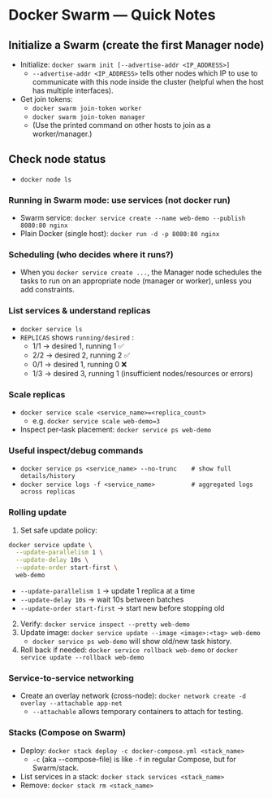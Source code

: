 # Docker Swarm — Quick Notes
## Initialize a Swarm (create the first Manager node)
- Initialize: `docker swarm init [--advertise-addr <IP_ADDRESS>]`
    -  `--advertise-addr <IP_ADDRESS>` tells other nodes which IP to use to communicate with this node inside the cluster (helpful when the host has multiple interfaces).
- Get join tokens:
    - `docker swarm join-token worker`
    - `docker swarm join-token manager`
    - (Use the printed command on other hosts to join as a worker/manager.)
## Check node status
- `docker node ls`
### Running in Swarm mode: use services (not docker run)
- Swarm service: `docker service create --name web-demo --publish 8080:80 nginx`
- Plain Docker (single host): `docker run -d -p 8080:80 nginx`
### Scheduling (who decides where it runs?)
- When you `docker service create ...`, the Manager node schedules the tasks to run on an appropriate node (manager or worker), unless you add constraints.

### List services & understand replicas
- `docker service ls`
- `REPLICAS` shows `running/desired` : 
    - 1/1 → desired 1, running 1 ✅
    - 2/2 → desired 2, running 2 ✅
    - 0/1 → desired 1, running 0 ❌
    - 1/3 → desired 3, running 1 (insufficient nodes/resources or errors)

### Scale replicas
- `docker service scale <service_name>=<replica_count>`
    - e.g. `docker service scale web-demo=3`
- Inspect per-task placement: `docker service ps web-demo`

### Useful inspect/debug commands
- `docker service ps <service_name> --no-trunc    # show full details/history`
- `docker service logs -f <service_name>          # aggregated logs across replicas`

### Rolling update
1. Set safe update policy:

```bash
docker service update \
  --update-parallelism 1 \
  --update-delay 10s \
  --update-order start-first \
  web-demo
```
- `--update-parallelism 1` → update 1 replica at a time
- `--update-delay 10s` → wait 10s between batches
- `--update-order start-first` → start new before stopping old

2. Verify: `docker service inspect --pretty web-demo`
3. Update image: `docker service update --image <image>:<tag> web-demo`
    - `docker service ps web-demo` will show old/new task history.
4. Roll back if needed: `docker service rollback web-demo` or `docker service update --rollback web-demo`

### Service-to-service networking
- Create an overlay network (cross-node): `docker network create -d overlay --attachable app-net`
    - `--attachable` allows temporary containers to attach for testing.


### Stacks (Compose on Swarm)
- Deploy: `docker stack deploy -c docker-compose.yml <stack_name>`
    - `-c` (aka --compose-file) is like `-f` in regular Compose, but for Swarm/stack.
- List services in a stack: `docker stack services <stack_name>`
- Remove: `docker stack rm <stack_name>`

